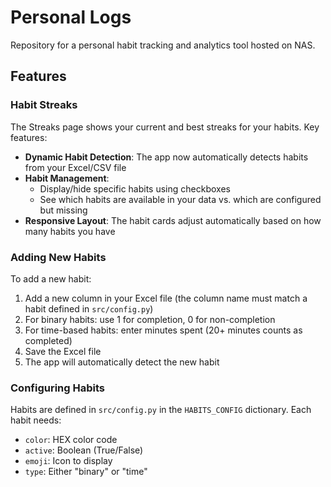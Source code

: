 # Personal Logs

Repository for a personal habit tracking and analytics tool hosted on NAS.

## Features

### Habit Streaks

The Streaks page shows your current and best streaks for your habits. Key features:

- **Dynamic Habit Detection**: The app now automatically detects habits from your Excel/CSV file
- **Habit Management**:
  - Display/hide specific habits using checkboxes
  - See which habits are available in your data vs. which are configured but missing
- **Responsive Layout**: The habit cards adjust automatically based on how many habits you have

### Adding New Habits

To add a new habit:

1. Add a new column in your Excel file (the column name must match a habit defined in `src/config.py`)
2. For binary habits: use 1 for completion, 0 for non-completion
3. For time-based habits: enter minutes spent (20+ minutes counts as completed)
4. Save the Excel file
5. The app will automatically detect the new habit

### Configuring Habits

Habits are defined in `src/config.py` in the `HABITS_CONFIG` dictionary. Each habit needs:

- `color`: HEX color code
- `active`: Boolean (True/False)
- `emoji`: Icon to display
- `type`: Either "binary" or "time"